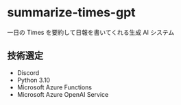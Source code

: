 # summarize-times-gpt

一日の Times を要約して日報を書いてくれる生成 AI システム

## 技術選定

- Discord
- Python 3.10
- Microsoft Azure Functions
- Microsoft Azure OpenAI Service
